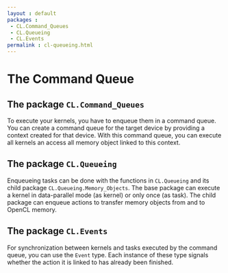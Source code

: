 ```yaml
---
layout : default
packages :
 - CL.Command_Queues
 - CL.Queueing
 - CL.Events
permalink : cl-queueing.html
---
```


# The Command Queue

## The package `CL.Command_Queues`

To execute your kernels, you have to enqueue them in a command queue. You can
create a command queue for the target device by providing a context created for
that device. With this command queue, you can execute all kernels an access all
memory object linked to this context.

## The package `CL.Queueing`

Enqueueing tasks can be done with the functions in `CL.Queueing` and its child
package `CL.Queueing.Memory_Objects`. The base package can execute a kernel in
data-parallel mode (as kernel) or only once (as task). The child package can
enqueue actions to transfer memory objects from and to OpenCL memory.

## The package `CL.Events`

For synchronization between kernels and tasks executed by the command queue, you
can use the `Event` type. Each instance of these type signals whether the action
it is linked to has already been finished.